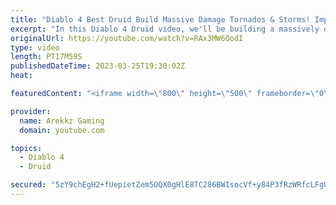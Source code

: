 ```yaml
---
title: "Diablo 4 Best Druid Build Massive Damage Tornados & Storms! Impressions, Tips, All Skills & Perks"
excerpt: "In this Diablo 4 Druid video, we'll be building a massively damage tornados and storms build to take on the hordes of enemies in ..."
originalUrl: https://youtube.com/watch?v=RAx3MW6OodI
type: video
length: PT17M59S
publishedDateTime: 2023-03-25T19:30:02Z
heat: 

featuredContent: "<iframe width=\"800\" height=\"500\" frameborder=\"0\" src=\"https://www.youtube.com/embed/RAx3MW6OodI\" allow=\"accelerometer; autoplay; encrypted-media; gyroscope; picture-in-picture\" allowfullscreen></iframe>"

provider:
  name: Arekkz Gaming
  domain: youtube.com

topics:
  - Diablo 4
  - Druid

secured: "5zY9chEgH2+fUepietZem5OQX0gHlE8TC286BWIsocVf+y84P3fRzWRfcLFgUUg+Pf5S7h07IVZrLL1a1JV3nGoV0EYai7Gds7Sdx47ZW3F/3UHJE0+L7UhqAUshqRnj+bMAtaTaUmbP/sYjyekFfsx0n4z15RYId8dN2keyjrbmS1bb2Xu+/hcqlRKxOYhKaBmiaKoKhPn0fDR7dLxTT6cTqHy03VtPIRH+54HMu3nD0p4KGH1zTOq+mpSrIK49CB79sowZwG7kfVgkD/1o1n/5C2dnpuuTn5Xc/ItwIX6I9Xbo8XC9ucMs9CKR7Bp7HnbPrPg4EEALDdS4hJQnnp/ykjkz0pPdEO9jteWuUdR+8V0J+3kILDY9ulCjmz8oESQ5gI45Sa0HgHz+iVC0amUX5lx/Fd8J6Uga9gc1Yjk=;ZK1UP508JLMV1gKPmtXzvg=="
---
```


